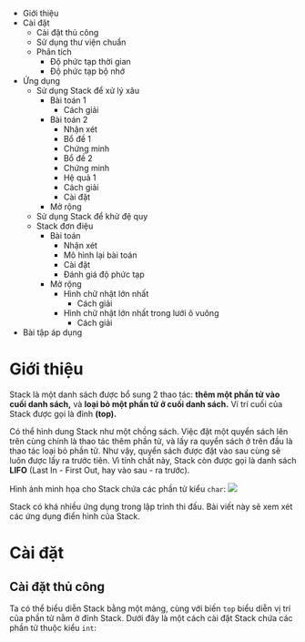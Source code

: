 - Giới thiệu
- Cài đặt
    - Cài đặt thủ công
    - Sử dụng thư viện chuẩn
    - Phân tích
        - Độ phức tạp thời gian
        - Độ phức tạp bộ nhớ
- Ứng dụng
    - Sử dụng Stack để xử lý xâu
        - Bài toán 1
            - Cách giải
        - Bài toán 2
            - Nhận xét
            - Bổ đề 1
            - Chứng minh
            - Bổ đề 2
            - Chứng minh
            - Hệ quả 1
            - Cách giải
            - Cài đặt
        - Mở rộng
    - Sử dụng Stack để khử đệ quy
    - Stack đơn điệu
        - Bài toán
            - Nhận xét
            - Mô hình lại bài toán
            - Cài đặt
            - Đánh giá độ phức tạp
        - Mở rộng
            - Hình chữ nhật lớn nhất
                - Cách giải
            - Hình chữ nhật lớn nhất trong lưới ô vuông
                - Cách giải
- Bài tập áp dụng

# Giới thiệu

Stack là một danh sách được bổ sung 2 thao tác: **thêm một phần tử vào cuối danh sách,** và **loại bỏ một phần tử ở cuối danh sách.** Ví trí cuối của Stack được gọi là đỉnh **(top).**

Có thể hình dung Stack như một chồng sách. Việc đặt một quyển sách lên trên cùng chính là thao tác thêm phần tử, và lấy ra quyển sách ở trên đầu là thao tác loại bỏ phần tử. Như vậy, quyển sách được đặt vào sau cùng sẽ luôn được lấy ra trước tiên. Vì tính chất này, Stack còn được gọi là danh sách **LIFO** (Last In - First Out, hay vào sau - ra trước).

Hình ảnh minh họa cho Stack chứa các phần tử kiểu `char`:
<img src="https://scontent.fhan17-1.fna.fbcdn.net/v/t39.30808-6/412610850_1597099371039033_1622876650002020237_n.jpg?_nc_cat=100&ccb=1-7&_nc_sid=524774&_nc_eui2=AeHh2awnMIzcTEC1NIamHYzCObINICITld85sg0gIhOV31ms-9jeYMm5ZndFeSB9-CkZCtq1MQc-jliriQBWfUPa&_nc_ohc=m9U91tvn3RUAX8nTlDx&_nc_ht=scontent.fhan17-1.fna&oh=00_AfBndlcFdSEdaiIh20S0eYZ61i3b_fIaDoLCSqn9bBLWJg&oe=658911DD">

Stack có khá nhiều ứng dụng trong lập trình thi đấu. Bài viết này sẽ xem xét các ứng dụng điển hình của Stack.


# Cài đặt
## Cài đặt thủ công

Ta có thể biểu diễn Stack bằng một mảng, cùng với biến `top` biểu diễn vị trí của phần tử nằm ở đỉnh Stack. Dưới đây là một cách cài đặt Stack chứa các phần tử thuộc kiểu `int`:

